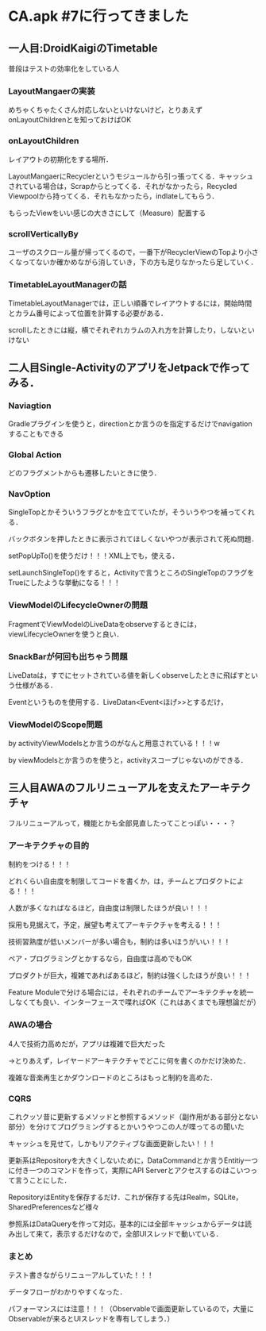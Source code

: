 # CA.apk #7に行ってきました

## 一人目:DroidKaigiのTimetable
普段はテストの効率化をしている人

### LayoutMangaerの実装
めちゃくちゃたくさん対応しないといけないけど，とりあえずonLayoutChildrenとを知っておけばOK

### onLayoutChildren
レイアウトの初期化をする場所．

LayoutMangaerにRecyclerというモジュールから引っ張ってくる．キャッシュされている場合は，Scrapからとってくる．それがなかったら，Recycled Viewpoolから持ってくる．それもなかったら，indlateしてもらう．

もらったViewをいい感じの大きさにして（Measure）配置する

### scrollVerticallyBy
ユーザのスクロール量が帰ってくるので，一番下がRecyclerViewのTopより小さくなってないか確かめながら消していき，下の方も足りなかったら足していく．

### TimetableLayoutManagerの話
TimetableLayoutManagerでは，正しい順番でレイアウトするには，開始時間とカラム番号によって位置を計算する必要がある．

scrollしたときには縦，横でそれぞれカラムの入れ方を計算したり，しないといけない

## 二人目Single-ActivityのアプリをJetpackで作ってみる．
### Naviagtion
Gradleプラグインを使うと，directionとか言うのを指定するだけでnavigationすることもできる

### Global Action
どのフラグメントからも遷移したいときに使う．

### NavOption
SingleTopとかそういうフラグとかを立てていたが，そういうやつを補ってくれる．

バックボタンを押したときに表示されてほしくないやつが表示されて死ぬ問題．

setPopUpTo()を使うだけ！！！XML上でも，使える．

setLaunchSingleTop()をすると，Activityで言うところのSingleTopのフラグをTrueにしたような挙動になる！！！

### ViewModelのLifecycleOwnerの問題
FragmentでViewModelのLiveDataをobserveするときには，viewLifecycleOwnerを使うと良い．

### SnackBarが何回も出ちゃう問題
LiveDataは，すでにセットされている値を新しくobserveしたときに飛ばすという仕様がある．

Eventというものを使用する．LiveDatan<Event<ほげ>>とするだけ，

### ViewModelのScope問題
by activityViewModelsとか言うのがなんと用意されている！！！w

by viewModelsとか言うのを使うと，activityスコープじゃないのができる．

## 三人目AWAのフルリニューアルを支えたアーキテクチャ
フルリニューアルって，機能とかも全部見直したってことっぽい・・・？

### アーキテクチャの目的
制約をつける！！！

どれくらい自由度を制限してコードを書くか，は，チームとプロダクトによる！！！

人数が多くなればなるほど，自由度は制限したほうが良い！！！

採用も見据えて，予定，展望も考えてアーキテクチャを考える！！！

技術習熟度が低いメンバーが多い場合も，制約は多いほうがいい！！！

ペア・プログラミングとかするなら，自由度は高めでもOK

プロダクトが巨大，複雑であればあるほど，制約は強くしたほうが良い！！！

Feature Moduleで分ける場合には，それぞれのチームでアーキテクチャを統一しなくても良い．インターフェースで喋ればOK（これはあくまでも理想論だが）

### AWAの場合
4人で技術力高めだが，アプリは複雑で巨大だった

→とりあえず，レイヤードアーキテクチャでどこに何を書くのかだけ決めた．

複雑な音楽再生とかダウンロードのところはもっと制約を高めた．

### CQRS
これクッソ昔に更新するメソッドと参照するメソッド（副作用がある部分とない部分）を分けてプログラミングするとかいうやつこの人が喋ってるの聞いた

キャッシュを見せて，しかもリアクティブな画面更新したい！！！

更新系はRepositoryを大きくしないために，DataCommandとか言うEntitiy一つに付き一つのコマンドを作って，実際にAPI Serverとアクセスするのはこいつって言うことにした．

RepositoryはEntityを保存するだけ．これが保存する先はRealm，SQLite，SharedPreferencesなど様々

参照系はDataQueryを作って対応，基本的には全部キャッシュからデータは読み出して来て，表示するだけなので，全部UIスレッドで動いている．

### まとめ
テスト書きながらリニューアルしていた！！！

データフローがわかりやすくなった．

パフォーマンスには注意！！！（Observableで画面更新しているので，大量にObservableが来るとUIスレッドを専有してしまう．）
